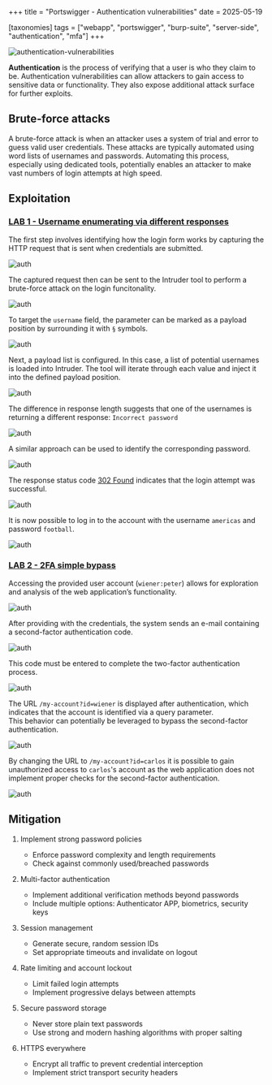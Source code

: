 +++
title = "Portswigger - Authentication vulnerabilities"
date = 2025-05-19

[taxonomies]
tags = ["webapp", "portswigger", "burp-suite", "server-side", "authentication",
"mfa"]
+++

![authentication-vulnerabilities](/pictures/articles/portswigger/authentication-vulnerabilities/password-reset-poisoning.svg)

**Authentication** is the process of verifying that a user is who they claim to
be. Authentication vulnerabilities can allow attackers to gain access to
sensitive data or functionality. They also expose additional attack surface for
further exploits.

<!-- more -->

## Brute-force attacks

A brute-force attack is when an attacker uses a system of trial and error to
guess valid user credentials. These attacks are typically automated using
word lists of usernames and passwords. Automating this process, especially using
dedicated tools, potentially enables an attacker to make vast numbers of login
attempts at high speed.

## Exploitation

<!-- LAB 1 {{{-->
### [LAB 1 - Username enumerating via different responses](https://portswigger.net/web-security/learning-paths/server-side-vulnerabilities-apprentice/authentication-apprentice/authentication/password-based/lab-username-enumeration-via-different-responses)

The first step involves identifying how the login form works
by capturing the HTTP request that is sent when credentials are submitted.

![auth](/pictures/articles/portswigger/authentication-vulnerabilities/lab-1-1.png)

The captured request then can be sent to the Intruder tool to perform
a brute-force attack on the login funcitonality.

![auth](/pictures/articles/portswigger/authentication-vulnerabilities/lab-1-2.png)

To target the `username` field, the parameter can be marked as a payload
position by surrounding it with `§` symbols.

![auth](/pictures/articles/portswigger/authentication-vulnerabilities/lab-1-3.png)


Next, a payload list is configured. In this case, a list of potential usernames
is loaded into Intruder. The tool will iterate through each value and inject it
into the defined payload position.

![auth](/pictures/articles/portswigger/authentication-vulnerabilities/lab-1-4.png)

The difference in response length suggests that one of the usernames is
returning a different response: `Incorrect password`

![auth](/pictures/articles/portswigger/authentication-vulnerabilities/lab-1-5.png)

A similar approach can be used to identify the corresponding password.

![auth](/pictures/articles/portswigger/authentication-vulnerabilities/lab-1-6.png)

The response status code [302 Found](https://developer.mozilla.org/en-US/docs/Web/HTTP/Reference/Status/302)
indicates that the login attempt was successful.

![auth](/pictures/articles/portswigger/authentication-vulnerabilities/lab-1-7.png)

It is now possible to log in to the account with the username `americas`
and password `football`.

![auth](/pictures/articles/portswigger/authentication-vulnerabilities/lab-1-8.png)
<!--}}}-->

<!-- LAB 2 {{{-->
### [LAB 2 - 2FA simple bypass](https://portswigger.net/web-security/learning-paths/server-side-vulnerabilities-apprentice/authentication-apprentice/authentication/multi-factor/lab-2fa-simple-bypass)

Accessing the provided user account (`wiener:peter`) allows for exploration
and analysis of the web application’s functionality.

![auth](/pictures/articles/portswigger/authentication-vulnerabilities/lab-2-1.png)

After providing with the credentials, the system sends an e-mail
containing a second-factor authentication code.

![auth](/pictures/articles/portswigger/authentication-vulnerabilities/lab-2-2.png)

This code must be entered to complete the two-factor authentication process.

![auth](/pictures/articles/portswigger/authentication-vulnerabilities/lab-2-3.png)

The URL `/my-account?id=wiener` is displayed after authentication,
which indicates that the account is identified via a query parameter.<br>
This behavior can potentially be leveraged to bypass
the second-factor authentication.

![auth](/pictures/articles/portswigger/authentication-vulnerabilities/lab-2-4.png)

By changing the URL to `/my-account?id=carlos` it is possible to gain
unauthorized access to `carlos`'s account as the web application does not
implement proper checks for the second-factor authentication.

![auth](/pictures/articles/portswigger/authentication-vulnerabilities/lab-2-5.png)
<!--}}}-->

## Mitigation

<!-- Mitigation {{{-->
1. Implement strong password policies
    - Enforce password complexity and length requirements
    - Check against commonly used/breached passwords

2. Multi-factor authentication
    - Implement additional verification methods beyond passwords
    - Include multiple options: Authenticator APP, biometrics, security keys

3. Session management
    - Generate secure, random session IDs
    - Set appropriate timeouts and invalidate on logout

4. Rate limiting and account lockout
    - Limit failed login attempts
    - Implement progressive delays between attempts

5. Secure password storage
    - Never store plain text passwords
    - Use strong and modern hashing algorithms with proper salting

6. HTTPS everywhere
    - Encrypt all traffic to prevent credential interception
    - Implement strict transport security headers
<!-- }}} -->
